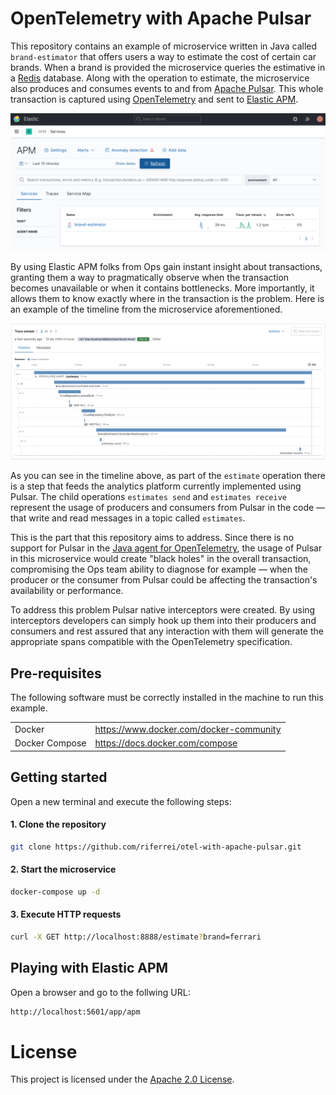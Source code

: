 # OpenTelemetry with Apache Pulsar

This repository contains an example of microservice written in Java called `brand-estimator` that offers users a way to estimate the cost of certain car brands. When a brand is provided the microservice queries the estimative in a [Redis](https://redis.io) database. Along with the operation to estimate, the microservice also produces and consumes events to and from [Apache Pulsar](https://pulsar.apache.org). This whole transaction is captured using [OpenTelemetry](https://opentelemetry.io) and sent to [Elastic APM](https://www.elastic.co/apm).

<img src="images/transaction-name.png" />

By using Elastic APM folks from Ops gain instant insight about transactions, granting them a way to pragmatically observe when the transaction becomes unavailable or when it contains bottlenecks. More importantly, it allows them to know exactly where in the transaction is the problem. Here is an example of the timeline from the microservice aforementioned.

<img src="images/transaction-sample.png" />

As you can see in the timeline above, as part of the `estimate` operation there is a step that feeds the analytics platform currently implemented using Pulsar. The child operations `estimates send` and `estimates receive` represent the usage of producers and consumers from Pulsar in the code — that write and read messages in a topic called `estimates`.

This is the part that this repository aims to address. Since there is no support for Pulsar in the [Java agent for OpenTelemetry](https://github.com/open-telemetry/opentelemetry-java-instrumentation), the usage of Pulsar in this microservice would create "black holes" in the overall transaction, compromising the Ops team ability to diagnose for example — when the producer or the consumer from Pulsar could be affecting the transaction's availability or performance.

To address this problem Pulsar native interceptors were created. By using interceptors developers can simply hook up them into their producers and consumers and rest assured that any interaction with them will generate the appropriate spans compatible with the OpenTelemetry specification.

## Pre-requisites

The following software must be correctly installed in the machine to run this example.

<table>
  <tr border="1">
    <td>Docker</td>
    <td><a href="https://www.docker.com/docker-community">https://www.docker.com/docker-community</a></td>
  </tr>
  <tr border="1">
    <td>Docker Compose</td>
    <td><a href="https://docs.docker.com/compose">https://docs.docker.com/compose</a></td>
  </tr>
</table>

## Getting started

Open a new terminal and execute the following steps:

#### 1. Clone the repository

```bash
git clone https://github.com/riferrei/otel-with-apache-pulsar.git
```

#### 2. Start the microservice

```bash
docker-compose up -d
```

#### 3. Execute HTTP requests

```bash
curl -X GET http://localhost:8888/estimate?brand=ferrari
```

## Playing with Elastic APM

Open a browser and go to the follwing URL:

```bash
http://localhost:5601/app/apm
```

# License

This project is licensed under the [Apache 2.0 License](./LICENSE).